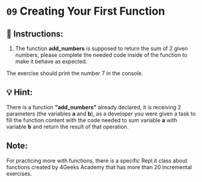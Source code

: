 # `09` Creating Your First Function


## 📝 Instructions:

1. The function **add_numbers** is supposed to return the sum of 2 given numbers, please
complete the needed code inside of the function to make it behave as expected.

The exercise should print the number 7 in the console.

## 💡 Hint:

There is a function **"add_numbers"** already declared, it is receiving 2 parameters
(the variables **a** and **b**),  as a developer you were given a task to fill the
function content with the code needed to sum variable **a** with variable **b** and
return the result of that operation.

## Note:
For practicing more with functions, there is a specific Repl.it class about functions
created by 4Geeks Academy that has more than 20 incremental exercises.


